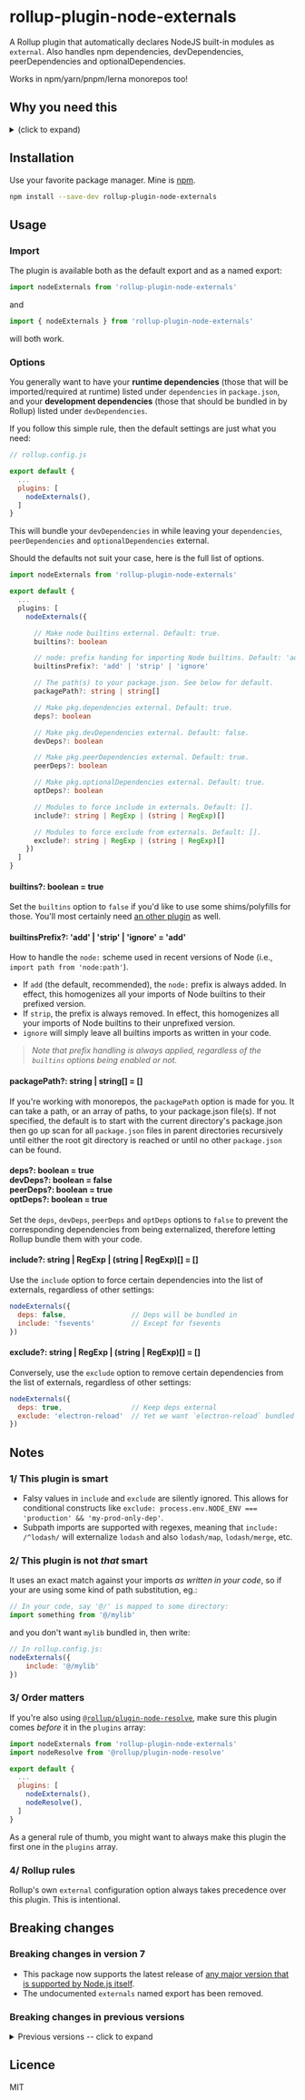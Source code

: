 # rollup-plugin-node-externals
A Rollup plugin that automatically declares NodeJS built-in modules as `external`. Also handles npm dependencies, devDependencies, peerDependencies and optionalDependencies.

Works in npm/yarn/pnpm/lerna monorepos too!


## Why you need this
<details><summary>(click to expand)</summary>

By default, Rollup doesn't know a thing about NodeJS, so trying to bundle simple things like `import path from 'node:path'` in your code generates an `Unresolved dependencies` warning.

The solution here is quite simple: you must tell Rollup that the `node:path` module is in fact _external_. This way, Rollup won't try to bundle it in and rather leave the `import` statement as is (or translate it to a `require()` call if bundling for CommonJS).

However, this must be done for each and every NodeJS built-in you happen to use in your program: `node:path`, `node:os`, `node:fs`, `node:url`, etc., which can quickly become cumbersome when done manually.

So the primary goal of this plugin is simply to automatically declare all NodeJS built-in modules as external.

As an added bonus, this plugin will also allow you to declare your dependencies (as per your local or monorepo `package.json` file(s)) as external.
</details>


## Installation
Use your favorite package manager. Mine is [npm](https://www.npmjs.com).

```sh
npm install --save-dev rollup-plugin-node-externals
```


## Usage

### Import
The plugin is available both as the default export and as a named export:

```js
import nodeExternals from 'rollup-plugin-node-externals'
```

and

```js
import { nodeExternals } from 'rollup-plugin-node-externals'
```

will both work.


### Options
You generally want to have your **runtime dependencies** (those that will be imported/required at runtime) listed under `dependencies` in `package.json`, and your **development dependencies** (those that should be bundled in by Rollup) listed under `devDependencies`.

If you follow this simple rule, then the default settings are just what you need:

```js
// rollup.config.js

export default {
  ...
  plugins: [
    nodeExternals(),
  ]
}
```

This will bundle your `devDependencies` in while leaving your `dependencies`, `peerDependencies` and `optionalDependencies` external.

Should the defaults not suit your case, here is the full list of options.

```typescript
import nodeExternals from 'rollup-plugin-node-externals'

export default {
  ...
  plugins: [
    nodeExternals({

      // Make node builtins external. Default: true.
      builtins?: boolean

      // node: prefix handing for importing Node builtins. Default: 'add'.
      builtinsPrefix?: 'add' | 'strip' | 'ignore'

      // The path(s) to your package.json. See below for default.
      packagePath?: string | string[]

      // Make pkg.dependencies external. Default: true.
      deps?: boolean

      // Make pkg.devDependencies external. Default: false.
      devDeps?: boolean

      // Make pkg.peerDependencies external. Default: true.
      peerDeps?: boolean

      // Make pkg.optionalDependencies external. Default: true.
      optDeps?: boolean

      // Modules to force include in externals. Default: [].
      include?: string | RegExp | (string | RegExp)[]

      // Modules to force exclude from externals. Default: [].
      exclude?: string | RegExp | (string | RegExp)[]
    })
  ]
}
```

#### builtins?: boolean = true
Set the `builtins` option to `false` if you'd like to use some shims/polyfills for those. You'll most certainly need [an other plugin](https://github.com/ionic-team/rollup-plugin-node-polyfills) as well.

#### builtinsPrefix?: 'add' | 'strip' | 'ignore' = 'add'
How to handle the `node:` scheme used in recent versions of Node (i.e., `import path from 'node:path'`).
- If `add` (the default, recommended), the `node:` prefix is always added. In effect, this homogenizes all your imports of Node builtins to their prefixed version.
- If `strip`, the prefix is always removed. In effect, this homogenizes all your imports of Node builtins to their unprefixed version.
- `ignore` will simply leave all builtins imports as written in your code.
> _Note that prefix handling is always applied, regardless of the `builtins` options being enabled or not._

#### packagePath?: string | string[] = []
If you're working with monorepos, the `packagePath` option is made for you. It can take a path, or an array of paths, to your package.json file(s). If not specified, the default is to start with the current directory's package.json then go up scan for all `package.json` files in parent directories recursively until either the root git directory is reached or until no other `package.json` can be found.

#### deps?: boolean = true<br>devDeps?: boolean = false<br>peerDeps?: boolean = true<br>optDeps?: boolean = true
Set the `deps`, `devDeps`, `peerDeps` and `optDeps` options to `false` to prevent the corresponding dependencies from being externalized, therefore letting Rollup bundle them with your code.

#### include?: string | RegExp | (string | RegExp)[] = []
Use the `include` option to force certain dependencies into the list of externals, regardless of other settings:

```js
nodeExternals({
  deps: false,                // Deps will be bundled in
  include: 'fsevents'         // Except for fsevents
})
```

#### exclude?: string | RegExp | (string | RegExp)[] = []
Conversely, use the `exclude` option to remove certain dependencies from the list of externals, regardless of other settings:

```js
nodeExternals({
  deps: true,                 // Keep deps external
  exclude: 'electron-reload'  // Yet we want `electron-reload` bundled in
})
```


## Notes

### 1/ This plugin is smart
- Falsy values in `include` and `exclude` are silently ignored. This allows for conditional constructs like `exclude: process.env.NODE_ENV === 'production' && 'my-prod-only-dep'`.
- Subpath imports are supported with regexes, meaning that `include: /^lodash/` will externalize `lodash` and also `lodash/map`, `lodash/merge`, etc.

### 2/ This plugin is not _that_ smart
It uses an exact match against your imports _as written in your code_, so if your are using some kind of path substitution, eg.:

```js
// In your code, say '@/' is mapped to some directory:
import something from '@/mylib'
```

and you don't want `mylib` bundled in, then write:

```js
// In rollup.config.js:
nodeExternals({
    include: '@/mylib'
})
```

### 3/ Order matters
If you're also using [`@rollup/plugin-node-resolve`](https://github.com/rollup/plugins/tree/master/packages/node-resolve/#readme), make sure this plugin comes _before_ it in the `plugins` array:

```js
import nodeExternals from 'rollup-plugin-node-externals'
import nodeResolve from '@rollup/plugin-node-resolve'

export default {
  ...
  plugins: [
    nodeExternals(),
    nodeResolve(),
  ]
}
```

As a general rule of thumb, you might want to always make this plugin the first one in the `plugins` array.

### 4/ Rollup rules
Rollup's own `external` configuration option always takes precedence over this plugin. This is intentional.


## Breaking changes

### Breaking changes in version 7
- This package now supports the latest release of [any major version that is supported by Node.js itself](https://github.com/nodejs/Release#release-schedule).
- The undocumented `externals` named export has been removed.

### Breaking changes in previous versions
<details><summary>Previous versions -- click to expand</summary>

#### Breaking changes in version 6
- This package is now esm-only and requires NodeJS v16+.<br />*If you need CommonJS or older NodeJS support, please stick to v5.*
- This plugin now has a **peer-dependency** on Rollup `^3.0.0 || ^4.0.0`.<br />*If you need Rollup 2 support, please stick to v5.*

#### Breaking changes in version 5
- In previous versions, the `devDeps` option defaulted to `true`.<br>This was practical, but often wrong: devDependencies are meant just for that: being used when developping. Therefore, the `devDeps` option now defaults to `false`, meaning Rollup will include them in your bundle.
- As anticipated since v4, the `builtinsPrefix` option now defaults to `'add'`.
- The deprecated `prefixedBuiltins` option has been removed. Use `builtinsPrefix` instead.
- `rollup-plugin-node-externals` no longer depends on the Find-Up package (while this is not a breaking change per se, it can be in some edge situations).
- The plugin now has a _peer dependency_ on `rollup ^2.60.0 || ^3.0.0`.

#### Breaking changes in version 4
- In previous versions, the `deps` option defaulted to `false`.<br>This was practical, but often wrong: when bundling for distribution, you want your own dependencies to be installed by the package manager alongside your package, so they should not be bundled in the code. Therefore, the `deps` option now defaults to `true`.
- Now requires Node 14 (up from Node 12 for previous versions).
- Now has a _peer dependency_ on `rollup ^2.60.0`.

</details>


## Licence
MIT
